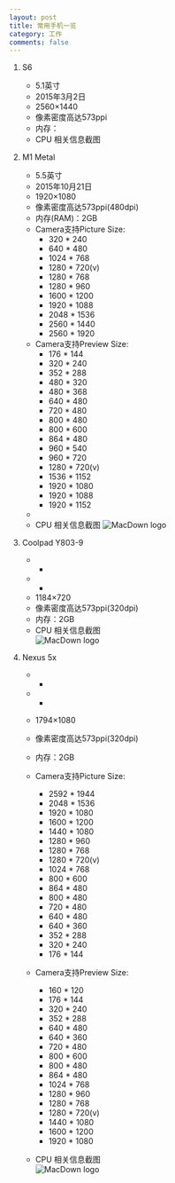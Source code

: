 ```yaml
---
layout: post
title: 常用手机一览
category: 工作
comments: false
---
```

 
1. S6
	* 5.1英寸
	* 2015年3月2日
	* 2560×1440
	* 像素密度高达573ppi
	* 内存：
	* CPU 相关信息截图

2. M1 Metal
	* 5.5英寸
	* 2015年10月21日
	* 1920×1080
	* 像素密度高达573ppi(480dpi)
	* 内存(RAM)：2GB
	* Camera支持Picture Size:
		* 320 * 240
		* 640 * 480
		* 1024 * 768
		* 1280 * 720(v)
		* 1280 * 768
		* 1280 * 960
		* 1600 * 1200
		* 1920 * 1088
		* 2048 * 1536
		* 2560 * 1440
		* 2560 * 1920
	* Camera支持Preview Size:
		* 176 * 144
		* 320 * 240
		* 352 * 288
		* 480 * 320
		* 480 * 368
		* 640 * 480
		* 720 * 480
		* 800 * 480
		* 800 * 600
		* 864 * 480
		* 960 * 540
		* 960 * 720
		* 1280 * 720(v)
		* 1536 * 1152
		* 1920 * 1080
		* 1920 * 1088
		* 1920 * 1152
	* 
	* CPU 相关信息截图
	![MacDown logo](https://github.com/iWatching/blog/blob/gh-pages/images/m1_metal.png?raw=true)
	
3. Coolpad Y803-9

	*  -
	*  -
	* 1184×720
	* 像素密度高达573ppi(320dpi)
	* 内存：2GB
	* CPU 相关信息截图	
	![MacDown logo](https://github.com/iWatching/blog/blob/gh-pages/images/coolpad_Y803.png?raw=true)
	
4. Nexus 5x

	*  -
	*  -
	* 1794×1080
	* 像素密度高达573ppi(320dpi)
	* 内存：2GB
	* Camera支持Picture Size:
		* 2592 * 1944
		* 2048 * 1536
		* 1920 * 1080
		* 1600 * 1200
		* 1440 * 1080
		* 1280 * 960
		* 1280 * 768
		* 1280 * 720(v)
		* 1024 * 768
		* 800 * 600
		* 864 * 480
		* 800 * 480
		* 720 * 480
		* 640 * 480
		* 640 * 360
		* 352 * 288
		* 320 * 240
		* 176 * 144
	* Camera支持Preview Size:
		* 160 * 120
		* 176 * 144
		* 320 * 240
		* 352 * 288
		* 640 * 480
		* 640 * 360
		* 720 * 480
		* 800 * 600
		* 800 * 480
		* 864 * 480
		* 1024 * 768
		* 1280 * 960
		* 1280 * 768
		* 1280 * 720(v)
		* 1440 * 1080
		* 1600 * 1200
		* 1920 * 1080

	* CPU 相关信息截图	
	![MacDown logo]()